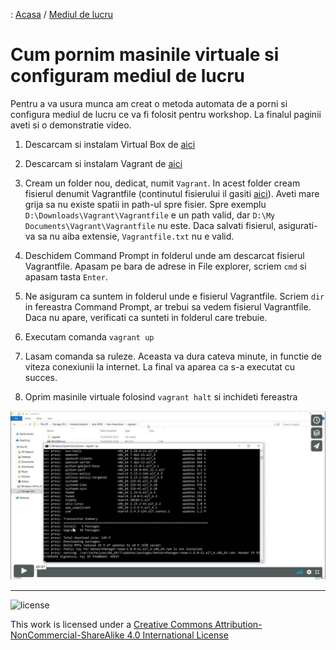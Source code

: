 : [Acasa](./index.html) / [Mediul de lucru](./mediu_lucru.html)

# Cum pornim masinile virtuale si configuram mediul de lucru

Pentru a va usura munca am creat o metoda automata de a porni si configura mediul de lucru ce va fi folosit pentru workshop. La finalul paginii aveti si o demonstratie video.

1. Descarcam si instalam Virtual Box de [aici](https://download.virtualbox.org/virtualbox/5.2.8/VirtualBox-5.2.8-121009-Win.exe)

2. Descarcam si instalam Vagrant de [aici](https://releases.hashicorp.com/vagrant/2.0.3/vagrant_2.0.3_x86_64.msi)

3. Cream un folder nou, dedicat, numit `Vagrant`. In acest folder cream fisierul denumit Vagrantfile (continutul fisierului il gasiti [aici](https://raw.githubusercontent.com/aso930/btw-linuxcloud/master/vagrant/Vagrantfile)). Aveti mare grija sa nu existe spatii in path-ul spre fisier. Spre exemplu `D:\Downloads\Vagrant\Vagrantfile` e un path valid, dar `D:\My Documents\Vagrant\Vagrantfile` nu este. Daca salvati fisierul, asigurati-va sa nu aiba extensie, `Vagrantfile.txt` nu e valid.

4. Deschidem Command Prompt in folderul unde am descarcat fisierul Vagrantfile. Apasam pe bara de adrese in File explorer, scriem `cmd` si apasam tasta `Enter`.

5. Ne asiguram ca suntem in folderul unde e fisierul Vagrantfile. Scriem `dir` in fereastra Command Prompt, ar trebui sa vedem fisierul Vagrantfile. Daca nu apare, verificati ca sunteti in folderul care trebuie.

6. Executam comanda `vagrant up`

7. Lasam comanda sa ruleze. Aceasta va dura cateva minute, in functie de viteza conexiunii la internet. La final va aparea ca s-a executat cu succes.

8. Oprim masinile virtuale folosind `vagrant halt` si inchideti fereastra

[![demo video](./img/vthumb.png)](https://vimeo.com/264957960)

* * *
![license](https://i.creativecommons.org/l/by-nc-sa/4.0/88x31.png)

This work is licensed under a [Creative Commons Attribution-NonCommercial-ShareAlike 4.0 International License](http://creativecommons.org/licenses/by-nc-sa/4.0/)